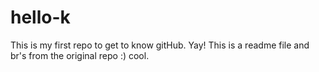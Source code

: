 # hello-k
This is my first repo to get to know gitHub.    Yay!
This is a readme file and br's from the original repo :) 
cool.
